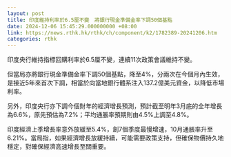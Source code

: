 ```yaml
---
layout: post
title: 印度維持利率於6.5厘不變　將銀行現金準備金率下調50個基點
date: 2024-12-06 15:45:29.000000000 +08:00
link: https://news.rthk.hk/rthk/ch/component/k2/1782389-20241206.htm
categories: rthk
---
```


印度央行維持指標回購利率於6.5厘不變，連續11次政策會議維持不變。

但當局亦將銀行現金準備金率下調50個基點，降至4%，分兩次在今個月內生效，是接近5年來首次下調，相當於向當地銀行體系注入137.2億美元資金，以降低市場利率。

另外，印度央行亦下調今個財年的經濟增長預測，預計截至明年3月底的全年增長為6.6%，原先預估為7.2%；平均通脹率預期則由4.5%上調至4.8%。

印度經濟上季增長率意外放緩至5.4%，創7個季度最慢增速，10月通脹率升至6.21%。當局指，如果經濟增長放緩持續，可能需要政策支持，但確保物價持久地穩定，對確保經濟高速增長至關重要。
